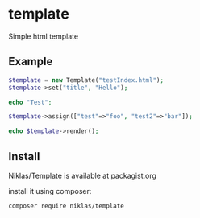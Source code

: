 # template
Simple html template

## Example
```php
$template = new Template("testIndex.html");
$template->set("title", "Hello");

echo "Test";

$template->assign(["test"=>"foo", "test2"=>"bar"]);

echo $template->render();
```

## Install

Niklas/Template is available at packagist.org

install it using composer:

```
composer require niklas/template
```
